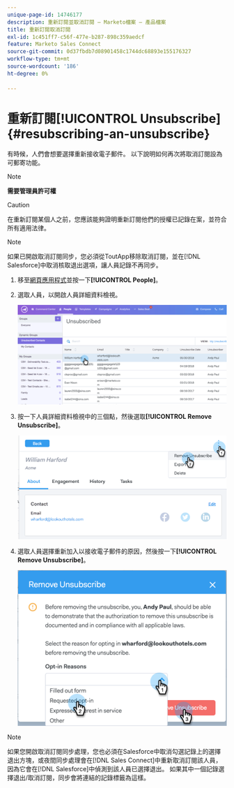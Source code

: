 ```yaml
---
unique-page-id: 14746177
description: 重新訂閱並取消訂閱 — Marketo檔案 — 產品檔案
title: 重新訂閱取消訂閱
exl-id: 1c451ff7-c56f-477e-b287-898c359aedcf
feature: Marketo Sales Connect
source-git-commit: 0d37fbdb7d08901458c1744dc68893e155176327
workflow-type: tm+mt
source-wordcount: '186'
ht-degree: 0%

---
```


# 重新訂閱[!UICONTROL Unsubscribe] {#resubscribing-an-unsubscribe}

有時候，人們會想要選擇重新接收電子郵件。 以下說明如何再次將取消訂閱設為可郵寄功能。

>[!NOTE]
>
>**需要管理員許可權**

>[!CAUTION]
>
>在重新訂閱某個人之前，您應該能夠證明重新訂閱他們的授權已記錄在案，並符合所有適用法律。

>[!NOTE]
>
>如果已開啟取消訂閱同步，您必須從ToutApp移除取消訂閱，並在[!DNL Salesforce]中取消核取退出選項，讓人員記錄不再同步。

1. 移至[網頁應用程式](https://toutapp.com/login)並按一下&#x200B;**[!UICONTROL People]**。

1. 選取人員，以開啟人員詳細資料檢視。

   ![](assets/two.png)

1. 按一下人員詳細資料檢視中的三個點，然後選取&#x200B;**[!UICONTROL Remove Unsubscribe]**。

   ![](assets/three.png)

1. 選取人員選擇重新加入以接收電子郵件的原因，然後按一下&#x200B;**[!UICONTROL Remove Unsubscribe]**。

   ![](assets/four.png)

>[!NOTE]
>
>如果您開啟取消訂閱同步處理，您也必須在Salesforce中取消勾選記錄上的選擇退出方塊，或夜間同步處理會在[!DNL Sales Connect]中重新取消訂閱該人員，因為它會在[!DNL Salesforce]中偵測到該人員已選擇退出。 如果其中一個記錄選擇退出/取消訂閱，同步會將連結的記錄標籤為這樣。
